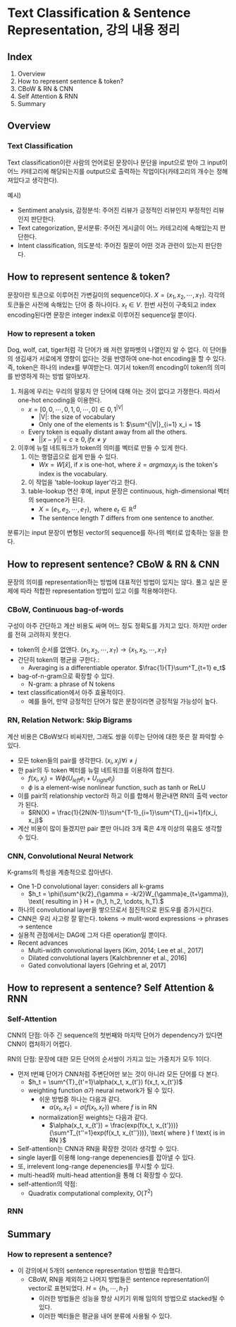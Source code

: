 # Text Classification & Sentence Representation, 강의 내용 정리

##  Index

1. Overview
2. How to represent sentence & token?
3. CBoW & RN & CNN
4. Self Attention & RNN
5. Summary

## Overview

### Text Classification

Text classification이란 사람의 언어로된 문장이나 문단을 input으로 받아 그 input이 어느 카테고리에 해당되는지를 output으로 출력하는 작업이다(카테고리의 개수는 정해져있다고 생각한다).

예시)

- Sentiment analysis, 감정분석: 주어진 리뷰가 긍정적인 리뷰인지 부정적인 리뷰인지 판단한다.
- Text categorization, 문서분류: 주어진 게시글이 어느 카테고리에 속해있는지 판단한다.
- Intent classification, 의도분석: 주어진 질문이 어떤 것과 관련이 있는지 판단한다.

## How to represent sentence & token?

문장이란 토큰으로 이루어진 가변길이의 sequence이다. $X = (x_1, x_2, \cdots, x_T)$. 각각의 토큰들은 사전에 속해있는 단어 중 하나이다. $x_t \in V$. 한번 사전이 구축되고 index encoding된다면 문장은 integer index로 이루어진 sequence일 뿐이다.

### How to represent a token

Dog, wolf, cat, tiger처럼 각 단어가 왜 저런 알파벳의 나열인지 알 수 없다. 이 단어들의 생김새가 서로에게 영향이 없다는 것을 반영하여 one-hot encoding을 할 수 있다. 즉, token은 하나의 index를 부여받는다. 여기서 token의 encoding이 token의 의미를 반영하게 하는 방법 알아보자.

1. 처음에 우리는 우리의 말뭉치 안 단어에 대해 아는 것이 없다고 가졍한다. 따라서 one-hot encoding을 이용한다.
   - $x = [0, 0, \cdots, 0, 1, 0, \cdots, 0] \in {0, 1}^{|V|}$
     - |V|: the size of vocabulary
     - Only one of the elements is 1: $\sum^{|V|}_{i=1} x_i = 1$
   - Every token is equally distant away from all the others.
     - $||x - y|| = c \geq 0, if x \neq y$
2. 이후에 뉴럴 네트워크가 token의 의미를 벡터로 만들 수 있게 한다.
   1. 이는 행렬곱으로 쉽게 만들 수 있다.
      - $Wx = W[\hat{x}]$, if $x$ is one-hot, where $\hat{x} = argmax_j x_j$ is the token's index is the vocabulary. 
   2. 이 작업을 'table-lookup layer'라고 한다.
   3. table-lookup 연산 후에, input 문장은 continuous, high-dimensional 벡터의 sequence가 된다.
      - $X = (e_1, e_2, \cdots, e_T), \text{ where } e_t \in \mathbb{R}^d$
      - The sentence length $T$ differs from one sentence to another.

분류기는 input 문장이 변형된 vector의 sequence를 하나의 벡터로 압축하는 일을 한다.

## How to represent sentence? CBoW & RN & CNN

문장의 의미를 representation하는 방법에 대표적인 방법이 있지는 않다. 풀고 싶은 문제에 따라 적합한 representation 방법이 있고 이를 적용해야한다.

### CBoW, Continuous bag-of-words

구성이 아주 간단하고 계산 비용도 싸며 어느 정도 정확도를 가지고 있다. 하지만 order를 전혀 고려하지 못한다.

- token의 순서를 없앤다. $(x_1, x_2, \cdots, x_T) \rightarrow \{x_1, x_2, \cdots, x_T\}$
- 간단히 token의 평균을 구한다.:
  - Averaging is a differentiable operator. $\frac{1}{T}\sum^T_{t=1} e_t$
- bag-of-n-gram으로 확장할 수 있다.
  - N-gram: a phrase of N tokens
- text classification에서 아주 효율적이다.
  - 예를 들어, 만약 긍정적인 단어가 많은 문장이라면 긍정적일 가능성이 높다.

### RN, Relation Network: Skip Bigrams

계산 비용은 CBoW보다 비싸지만, 그래도 쌍을 이루는 단어에 대한 뜻은 잘 파악할 수 있다.

- 모든 token들의 pair를 생각한다. $(x_i, x_j) \forall i \neq j$
- 한 pair의 두 token 벡터를 뉴럴 네트워크를 이용하여 합친다.
  - $f(x_i, x_j) = W \phi(U_{left}e_i + U_{right}e_j)$
  - $\phi$ is a element-wise nonlinear function, such as tanh or ReLU
- 이를 pair의 relationship vector라 하고 이를 합해서 평균내면 RN의 출력 vector가 된다.
  - $RN(X) = \frac{1}{2N(N-1)}\sum^{T-1}_{i=1}\sum^{T}_{j=i+1}f(x_i, x_j)$
- 계산 비용이 많이 들겠지만 pair 뿐만 아니라 3개 혹은 4개 이상의 묶음도 생각할 수 있다.

### CNN,  Convolutional Neural Network

 K-grams의 특성을 계층적으로 잡아낸다.

- One 1-D convolutional layer: considers all k-grams
  - $h_t = \phi(\sum^{k/2}_{\gamma = -k/2}W_{\gamma}e_{t+\gamma}), \text{ resulting in } H = (h_1, h_2, \cdots, h_T).$
- 하나의 convolutional layer을 쌓으므로서 점진적으로 윈도우를 증가시킨다.
- CNN은 우리 사고랑 잘 맡는다. tokens -> mulit-word expressions -> phrases -> sentence
- 실용적 관점에서는 DAG에 그저 다른 operation일 뿐이다.
- Recent advances
  - Multi-width convolutional layers [Kim, 2014; Lee et al., 2017]
  - Dilated convolutional layers [Kalchbrenner et al., 2016]
  - Gated convolutional layers [Gehring et al, 2017]

## How to represent a sentence? Self Attention & RNN

### Self-Attention

CNN의 단점: 아주 긴 sequence의 첫번째와 마지막 단어가 dependency가 있다면 CNN이 캡처하기 어렵다.

RN의 단점: 문장에 대한 모든 단어의 순서쌍이 가지고 있는 가중치가 모두 1이다.

- 먼저 t번째 단어가 CNN처럼 주변단어만 보는 것이 아니라 모든 단어를 다 본다.
  - $h_t = \sum^{T}_{t'=1}\alpha(x_t, x_{t'}) f(x_t, x_{t'})$
  - weighting function $\alpha$가 neural network가 될 수 있다.
    - 쉬운 방법중 하나는 다음과 같다.
      - $\alpha(x_t, x_{t'}) = \sigma(f(x_t, x_{t'})) \text{ where } f \text{ is in RN }$
    - normalization된 weights는 다음과 같다.
      - $\alpha(x_t, x_{t'}) = \frac{exp(f(x_t, x_{t'}))}{\sum^T_{t''=1}exp(f(x_t, x_{t''}))}, \text{ where } f \text{ is in RN }$
- Self-attention는 CNN과 RN을 확장한 것이라 생각할 수 있다.
- single layer를 이용해 long-range depenencies를 잡아낼 수 있다.
- 또, irrelevent long-range depenencies를 무시할 수 있다.
- multi-head와 multi-head attention을 통해 더 확장할 수 있다.
- self-attention의 약점:
  - Quadratix computational complexity, $O(T^2)$

### RNN

## Summary

### How to represent a sentence?

- 이 강의에서 5개의 sentence representation 방법을 학습했다.
  - CBoW, RN을 제외하고 나머지 방법들은 sentence representation이 vector로 표현되었다. $H= \{h_1, \cdots, h_T\}$
    - 이러한 방법들은 성능을 향상 시키기 위해 임의의 방법으로 stacked될 수 있다. 
    - 이러한 벡터들은 평균을 내어 분류에 사용될 수 있다.

